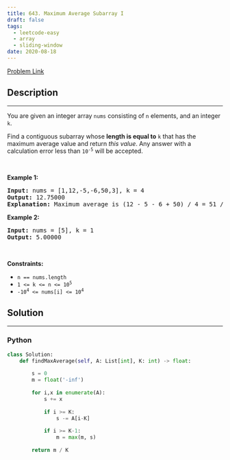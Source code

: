 ```yaml
---
title: 643. Maximum Average Subarray I
draft: false
tags: 
  - leetcode-easy
  - array
  - sliding-window
date: 2020-08-18
---
```


[Problem Link](https://leetcode.com/problems/maximum-average-subarray-i/)

## Description

---
<p>You are given an integer array <code>nums</code> consisting of <code>n</code> elements, and an integer <code>k</code>.</p>

<p>Find a contiguous subarray whose <strong>length is equal to</strong> <code>k</code> that has the maximum average value and return <em>this value</em>. Any answer with a calculation error less than <code>10<sup>-5</sup></code> will be accepted.</p>

<p>&nbsp;</p>
<p><strong class="example">Example 1:</strong></p>

<pre>
<strong>Input:</strong> nums = [1,12,-5,-6,50,3], k = 4
<strong>Output:</strong> 12.75000
<strong>Explanation:</strong> Maximum average is (12 - 5 - 6 + 50) / 4 = 51 / 4 = 12.75
</pre>

<p><strong class="example">Example 2:</strong></p>

<pre>
<strong>Input:</strong> nums = [5], k = 1
<strong>Output:</strong> 5.00000
</pre>

<p>&nbsp;</p>
<p><strong>Constraints:</strong></p>

<ul>
	<li><code>n == nums.length</code></li>
	<li><code>1 &lt;= k &lt;= n &lt;= 10<sup>5</sup></code></li>
	<li><code>-10<sup>4</sup> &lt;= nums[i] &lt;= 10<sup>4</sup></code></li>
</ul>


## Solution

---
### Python
``` py title='maximum-average-subarray-i'
class Solution:
    def findMaxAverage(self, A: List[int], K: int) -> float:
        
        s = 0
        m = float('-inf')
        
        for i,x in enumerate(A):
            s += x
            
            if i >= K:
                s -= A[i-K]
            
            if i >= K-1:
                m = max(m, s)
        
        return m / K 
```


